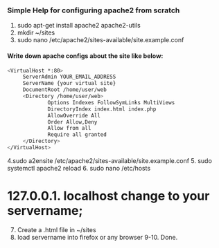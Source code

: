 ### Simple Help for configuring apache2 from scratch

1. sudo apt-get install apache2 apache2-utils
2. mkdir ~/sites
3. sudo nano /etc/apache2/sites-available/site.example.conf
#### Write down apache configs about the site like below:
```bash
<VirtualHost *:80>
     ServerAdmin YOUR_EMAIL_ADDRESS
     ServerName {your virtual site}
     DocumentRoot /home/user/web
     <Directory /home/user/web>
             Options Indexes FollowSymLinks MultiViews
             DirectoryIndex index.html index.php
             AllowOverride All
             Order Allow,Deny
             Allow from all
             Require all granted
     </Directory>
</VirtualHost>
```
4.sudo a2ensite /etc/apache2/sites-available/site.example.conf
5. sudo systemctl apache2 reload
6. sudo nano /etc/hosts
# 127.0.0.1. localhost change to your servername;
7. Create a .html file in ~/sites
8. load servername into firefox or any browser 
9-10. Done.
